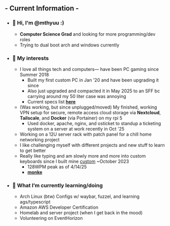## - Current Information -

- ### 👋 **Hi, I'm @mthyuu :)**
  - **Computer Science Grad** and looking for more programming/dev roles
  - Trying to dual boot arch and windows currently
    
- ### 👀 **My interests**
  - I love all things tech and computers— have been PC gaming since Summer 2018
      - Built my first custom PC in Jan '20 and have been upgrading it since
      - Also just upgraded and compacted it in May 2025 to an SFF bc carrying around my 50 liter case was annoying
      - Current specs list __[here](https://github.com/mthyuu/mthyuu/blob/8e13d2092136c3ee88aff46b92707bbc26273aff/specs.txt)__
  - (Was working, but since unplugged/moved) My finished, working VPN setup for secure, remote access cloud storage via **__Nextcloud__**, **__Tailscale__**, and **__Docker__** (via Portainer) on my rpi 5
      - Used docker, apache, nginx, and osticket to standup a ticketing system on a server at work recently in Oct '25
  - Working on a 12U server rack with patch panel for a chill home networking project 
  - I like challenging myself with different projects and new stuff to learn to get better
  - Really like typing and am slowly more and more into custom keyboards since I built mine [custom](https://github.com/mthyuu/mthyuu/blob/a866805b2ca0caeaf1af0885c92f003797c050c3/keyboard/keyboard%20desc.md) ~October 2023
      - 128WPM peak as of 4/14/25
      - __[monke](https://monkeytype.com/profile/mthyuu)__
    
- ### 🌱 **What I’m currently learning/doing**
    - Arch Linux (btw) Configs w/ waybar, fuzzel, and learning ags/typescript
    - Amazon AWS Developer Certification
    - Homelab and server project (when I get back in the mood)
    - Volunteering on EventHorizon
